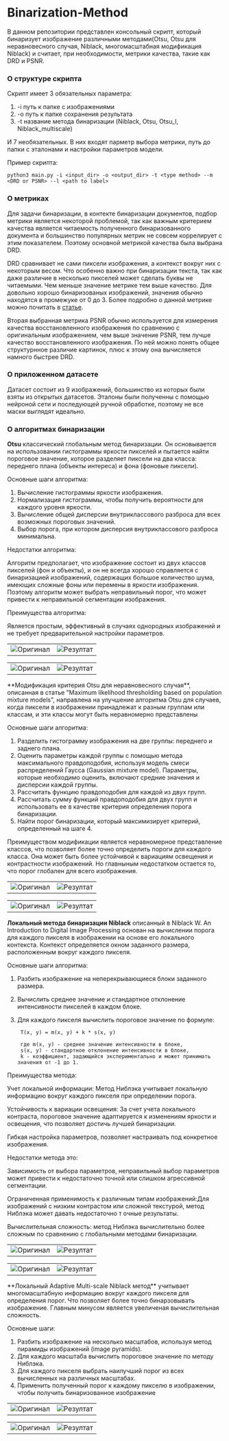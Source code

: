# Binarization-Method

В данном репозитории представлен консольный скрипт, который бинаризует изображение различными методами(Otsu, Otsu для
неравновесного случая, Niblack, многомасштабная модификация Niblack) и считает, при необходимости, метрики качества,
такие как DRD и PSNR.

### О структуре скрипта

Скрипт имеет 3 обязательных параметра:

1)
   -i путь к папке с изображениями
2)
   -o путь к папке сохранения результата
3) -t название метода бинаризации (Niblack, Otsu, Otsu_l, Niblack_multiscale)

И 7 необязательных. В них входят парметр выбора метрики,
путь до папки с эталонами и настройки параметров модели.

Пример скрипта:

  ```
  python3 main.py -i <input_dir> -o <output_dir> -t <type method> --m <DRD or PSNR> --l <path to label>
  ```

### О метриках

Для задачи бинаризации, в контекте бинаризации документов, подбор метрики является
некоторой проблемой, так как важным критерием качества является читаемость полученного
бинаризованного документа и большинство популярных метрик не совсем коррелирует с этим показателем.
Поэтому основной метрикой качества была выбрана DRD.

DRD сравнивает не сами пиксели изображения, а контекст вокруг них с некоторым весом.
Что особенно важно при бинаризации текста, так как даже различие в несколько пикселей
может сделать буквы не читаемыми. Чем меньше значение метрике тем выше качество.
Для довольно хорошо бинаризованых изображений,
значения обычно находятся в промежуке от 0 до 3. Более подробно о данной метрике
можно почитать
в [статье](https://typeset.io/pdf/distance-reciprocal-distortion-measure-for-binary-document-39dmsw96js.pdf).

Вторая выбранная метрика PSNR обычно используется для измерения качества
восстановленного изображения по сравнению с оригинальным изображением, чем выше значение
PSNR, тем лучше качество восстановленного изображения. По ней можно понять общее структурнное
различие картинок, плюс к этому она вычисляется намного быстрее DRD.

### О приложенном датасете

Датасет состоит из 9 изображений, большинство из которых были взяты из открытых датасетов.
Эталоны были полученны с помощью нейроной сети и последующей ручной обработке, поэтому
не все маски выглядят идеально.

### О алгоритмах бинаризации

**Otsu** классический глобальным метод бинаризации. Он основывается на использовании
гистограммы яркости пикселей и пытается найти пороговое значение, которое разделяет пиксели на два класса: переднего
плана (объекты интереса) и фона (фоновые пиксели).

Основные шаги алгоритма:

1) Вычисление гистограммы яркости изображения.
2) Нормализация гистограммы, чтобы получить вероятности
для каждого уровня яркости.
3) Вычисление общей дисперсии внутриклассового разброса
для всех возможных пороговых значений.
4) Выбор порога, при котором дисперсия внутриклассового разброса минимальна.

Недостатки алгоритма:

Алгоритм предполагает, что изображение состоит из двух
классов пикселей (фон и объекты), и он не всегда хорошо
справляется с бинаризацией изображений, содержащих большое
количество шума, имеющих сложные фоны или перемены в яркости изображения.
Поэтому алгоритм может выбрать неправильный порог,
что может привести к неправильной сегментации изображения.

Преимущества алгоритма:

Является простым, эффективный в случаях однородных изображений и 
не требует предварительной настройки параметров.
<table>
  <tr>
    <td><img src="dataset/images/img1.png" alt="Оригинал"></td>
    <td><img src="dataset/pred/otsu/img1.png" alt="Резултат"></td>
  </tr>
</table>
<table>
  <tr>
    <td><img src="dataset/images/img4.png" alt="Оригинал"></td>
    <td><img src="dataset/pred/otsu/img4.png" alt="Резултат"></td>
  </tr>
</table>
**Модификация критерия Otsu для неравновесного случая**, 
описанная в статье "Maximum likelihood thresholding based on 
population mixture models", направлена на улучшение алгоритма Otsu
для случаев, когда пиксели в 
изображении принадлежат к разным группам или классам, и эти классы
могут быть неравномерно представлены

Основные шаги алгоритма:

1) Разделить гистограмму изображения на две группы: переднего и заднего плана.
2) Оценить параметры каждой группы с помощью метода максимального правдоподобия, используя модель смеси распределений Гаусса (Gaussian mixture model). Параметры, которые необходимо оценить, включают средние значения и дисперсии каждой группы.
3) Рассчитать функцию правдоподобия для каждой из двух групп.
4) Рассчитать сумму функций правдоподобия для двух групп и использовать ее в качестве критерия определения порога бинаризации.
5) Найти порог бинаризации, который максимизирует критерий, определенный на шаге 4.

Преимуществом модификации является неравномерное 
представление классов, что позволяет более точно определить пороги для
каждого класса. Она может быть более устойчивой к вариациям освещения
и контрастности изображений. Но главныным недостатком остается то, что
порог глобален для всего изображения.

<table>
  <tr>
    <td><img src="dataset/images/img1.png" alt="Оригинал"></td>
    <td><img src="dataset/pred/otsu/img1.png" alt="Резултат"></td>
  </tr>
</table>
<table>
  <tr>
    <td><img src="dataset/images/img4.png" alt="Оригинал"></td>
    <td><img src="dataset/pred/otsu_l/img4.png" alt="Резултат"></td>
  </tr>
</table>

**Локальный метода бинаризации Niblack** описанный в Niblack W. An Introduction to Digital Image Processing 
основан на вычислении порога для каждого пикселя в изображении на 
основе его локального контекста. Контекст определяется окном заданного размера,
расположенным вокруг каждого пикселя.

Основные шаги алгоритма:

1) Разбить изображение на неперекрывающиеся блоки заданного размера.
2) Вычислить среднее значение и стандартное отклонение интенсивности пикселей в каждом блоке.
3) Для каждого пикселя вычислить пороговое значение по формуле:

        T(x, y) = m(x, y) + k * s(x, y)

        где m(x, y) - среднее значение интенсивности в блоке,
        s(x, y) - стандартное отклонение интенсивности в блоке,
        k - коэффициент, задающийся экспериментально и может принимать значения от -1 до 1. 


Преимущества метода:

Учет локальной информации: Метод Ниблэка учитывает локальную информацию
вокруг каждого пикселя при определении порога.

Устойчивость к вариации освещения: За счет учета локального контраста, пороговое значение адаптируется
к изменениям яркости и освещения, что позволяет достичь лучшей бинаризации.

Гибкая настройка параметров, позволяет настраивать под конкретное изображения.

Недостатки метода это: 

Зависимость от выбора параметров, неправильный выбор параметров
может привести к недостаточно точной или слишком агрессивной сегментации.

Ограниченная применимость к различным типам изображений:Для изображений с низким контрастом или  сложной текстурой, метод Ниблэка может давать недостаточно т
очные результаты.

Вычислительная сложность: метод
Ниблэка вычислительно более сложным по сравнению с глобальными методами
бинаризации.
<table>
  <tr>
    <td><img src="dataset/images/img4.png" alt="Оригинал"></td>
    <td><img src="dataset/pred/Niblack/img4.png" alt="Резултат"></td>
  </tr>
</table>
<table>
  <tr>
    <td><img src="dataset/images/img2.png" alt="Оригинал"></td>
    <td><img src="dataset/pred/Niblack/img2.png" alt="Резултат"></td>
  </tr>
</table>
**Локальный Adaptive Multi-scale Niblack метод** учитывает
многомасштабную информацию вокруг каждого пикселя для определения порог. 
Что позволяет более точно бинарзовывать изображение. Главным минусом является 
увеличеная вычислительная сложность.

Основные шаги:

1) Разбить изображение на несколько масштабов, используя метод пирамиды изображений (image pyramids).
2) Для каждого масштаба вычислить пороговое значение по методу Ниблэка. 
3) Для каждого пикселя выбрать наилучший порог из всех вычисленных 
на различных масштабах.
4) Применить полученный порог к каждому пикселю в изображении, чтобы получить бинаризованное изображение
<table>
  <tr>
    <td><img src="dataset/images/img4.png" alt="Оригинал"></td>
    <td><img src="dataset/pred/Niblack_multiscale/img4.png" alt="Резултат"></td>
  </tr>
</table>
<table>
  <tr>
    <td><img src="dataset/images/img2.png" alt="Оригинал"></td>
    <td><img src="dataset/pred/Niblack_multiscale/img2.png" alt="Резултат"></td>
  </tr>
</table>
